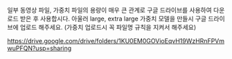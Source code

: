 일부 동영상 파일, 가중치 파일의 용량이 매우 큰 관계로 구글 드라이브를 사용하여 다운로드 받은 후 사용합시다.
아울러 large, extra large 가중치 모델을 만들시 구글 드라이브에 업로드 해주세요.
(가중치 업로드시 꼭 파일명 규칙을 지켜서 해주세요)


https://drive.google.com/drive/folders/1KU0EM0GOVioEqvH19WzHRnFPVmwuPFQN?usp=sharing
